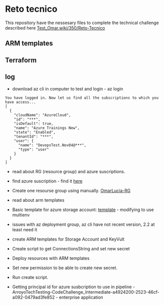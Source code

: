 # Reto tecnico

This repository have the nessesary files to complete the technical challenge described here [Test_Omar.wiki/350/Reto-Tecnico](https://dev.azure.com/ArroyoTechTesting/Test_Omar/_wiki/wikis/Test_Omar.wiki/350/Reto-Tecnico)

## ARM templates

## Terraform

## log

- download az cli in computer to test and login - az login
```
You have logged in. Now let us find all the subscriptions to which you have access...
[
  {
    "cloudName": "AzureCloud",
    "id": "***",
    "isDefault": true,
    "name": "Azure Trainings New",
    "state": "Enabled",
    "tenantId": "***",
    "user": {
      "name": "DevopsTest.Nov04@***",
      "type": "user"
    }
  }
]
```

- read about RG (resource group) and azure suscriptions.

- find azure suscription - find it [here](https://portal.azure.com/#view/Microsoft_Azure_Billing/SubscriptionsBladeV2)

- Create one resourse group using manually. [OmarLucia-RG](https://portal.azure.com/#@arroyoconsulting.net/resource/subscriptions/a4924200-2523-46cf-a092-0479ad3fe852/resourceGroups/OmarLucia-RG/overview)

- read about arm templates

- Basic template for azure storage account: [template](https://github.com/Azure/azure-quickstart-templates/blob/master/quickstarts/microsoft.storage/storage-account-create/azuredeploy.json) - modifying to use multienv

- issues with az deployment group, az cli have not recent version, 2.2 at least need it

- create ARM templates for Storage Account and KeyVult

- Create script to get ConnectionsString and set new secret

- Deploy resources with ARM templates

- Set new permission to be able to create new secret.

- Run create script.

- Getting principal id for azure susbcription to use in pipeline -  ArroyoTechTesting-CodeChallenge_Intermediate-a4924200-2523-46cf-a092-0479ad3fe852 - enterprise application


